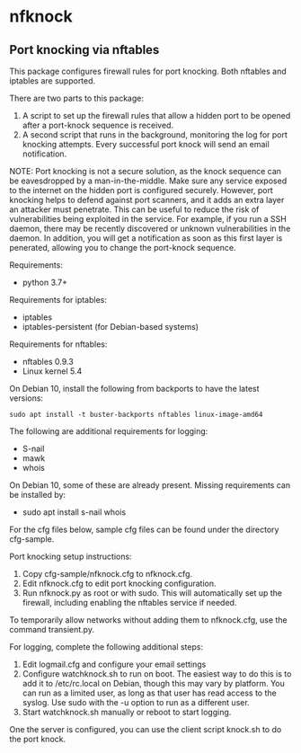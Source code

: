 # nfknock
Port knocking via nftables
-------------

This package configures firewall rules for port knocking. Both nftables and
iptables are supported.

There are two parts to this package:
1. A script to set up the firewall rules that allow a hidden port to be opened
   after a port-knock sequence is received.
2. A second script that runs in the background, monitoring the log for port
   knocking attempts. Every successful port knock will send an email
   notification.

NOTE: Port knocking is not a secure solution, as the knock sequence can be
eavesdropped by a man-in-the-middle. Make sure any service exposed to the
internet on the hidden port is configured securely. However, port knocking
helps to defend against port scanners, and it adds an extra layer an attacker
must penetrate. This can be useful to reduce the risk of vulnerabilities being
exploited in the service. For example, if you run a SSH daemon, there may be
recently discovered or unknown vulnerabilities in the daemon. In addition, you
will get a notification as soon as this first layer is penerated, allowing you
to change the port-knock sequence.

Requirements:
- python 3.7+

Requirements for iptables:
- iptables
- iptables-persistent (for Debian-based systems)

Requirements for nftables:
- nftables 0.9.3
- Linux kernel 5.4

On Debian 10, install the following from backports to have the latest versions:

`sudo apt install -t buster-backports nftables linux-image-amd64`

The following are additional requirements for logging:
- S-nail
- mawk
- whois

On Debian 10, some of these are already present. Missing requirements can be installed by:
- sudo apt install s-nail whois

For the cfg files below, sample cfg files can be found under the directory cfg-sample.

Port knocking setup instructions:
1. Copy cfg-sample/nfknock.cfg to nfknock.cfg.
2. Edit nfknock.cfg to edit port knocking configuration.
3. Run nfknock.py as root or with sudo. This will automatically set up the firewall, including
   enabling the nftables service if needed.

To temporarily allow networks without adding them to nfknock.cfg, use the command transient.py.

For logging, complete the following additional steps:
1. Edit logmail.cfg and configure your email settings
2. Configure watchknock.sh to run on boot. The easiest way to do this is to
   add it to /etc/rc.local on Debian, though this may vary by platform. You
   can run as a limited user, as long as that user has read access to the
   syslog. Use sudo with the -u option to run as a different user.
3. Start watchknock.sh manually or reboot to start logging.

One the server is configured, you can use the client script knock.sh to do the
port knock.
